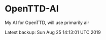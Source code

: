 # OpenTTD-AI
My AI for OpenTTD, will use primarily air

Latest backup: Sun Aug 25 14:13:01 UTC 2019
